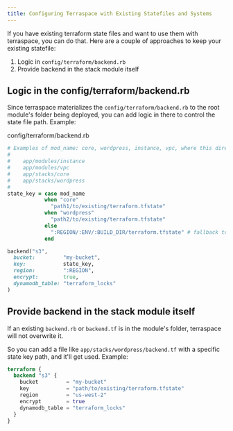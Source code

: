 ```yaml
---
title: Configuring Terraspace with Existing Statefiles and Systems
---
```


If you have existing terraform state files and want to use them with terraspace, you can do that. Here are a couple of approaches to keep your existing statefile:

1. Logic in `config/terraform/backend.rb`
2. Provide backend in the stack module itself

## Logic in the config/terraform/backend.rb

Since terraspace materializes the `config/terraform/backend.rb` to the root module's folder being deployed, you can add logic in there to control the state file path. Example:

config/terraform/backend.rb

```ruby
# Examples of mod_name: core, wordpress, instance, vpc, where this directory structure exists
#
#    app/modules/instance
#    app/modules/vpc
#    app/stacks/core
#    app/stacks/wordpress
#
state_key = case mod_name
            when "core"
              "path1/to/existing/terraform.tfstate"
            when "wordpress"
              "path2/to/existing/terraform.tfstate"
            else
              ":REGION/:ENV/:BUILD_DIR/terraform.tfstate" # fallback to default terraspace variable notation
            end

backend("s3",
  bucket:         "my-bucket",
  key:            state_key,
  region:         ":REGION",
  encrypt:        true,
  dynamodb_table: "terraform_locks"
)
```


## Provide backend in the stack module itself

If an existing `backend.rb` or `backend.tf` is in the module's folder, terraspace will not overwrite it.

So you can add a file like `app/stacks/wordpress/backend.tf` with a specific state key path, and it'll get used. Example:

```terraform
terraform {
  backend "s3" {
    bucket         = "my-bucket"
    key            = "path/to/existing/terraform.tfstate"
    region         = "us-west-2"
    encrypt        = true
    dynamodb_table = "terraform_locks"
  }
}
```
